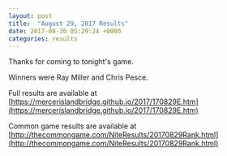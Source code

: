 ```yaml
---
layout: post
title:  "August 29, 2017 Results"
date: 2017-08-30 05:29:24 +0000
categories: results
---
```

Thanks for coming to tonight's game.

Winners were Ray Miller and Chris Pesce.

Full results are available at [https://mercerislandbridge.github.io/2017/170829E.htm](https://mercerislandbridge.github.io/2017/170829E.htm)

Common game results are available at [http://thecommongame.com/NiteResults/20170829Rank.html](http://thecommongame.com/NiteResults/20170829Rank.html)

